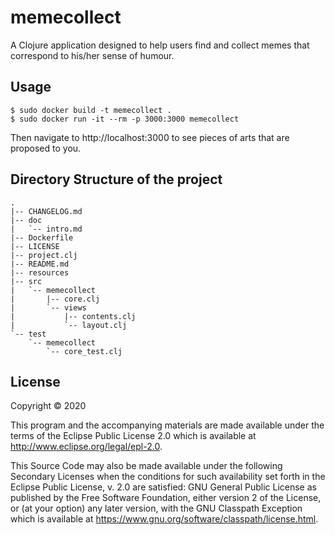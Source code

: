 # memecollect

A Clojure application designed to help users find and
collect memes that correspond to his/her sense of humour.

## Usage

```
$ sudo docker build -t memecollect .
$ sudo docker run -it --rm -p 3000:3000 memecollect
```

Then navigate to http://localhost:3000 to see pieces of arts that
are proposed to you.

## Directory Structure of the project

```
.
|-- CHANGELOG.md
|-- doc
|   `-- intro.md
|-- Dockerfile
|-- LICENSE
|-- project.clj
|-- README.md
|-- resources
|-- src
|   `-- memecollect
|       |-- core.clj
|       `-- views
|           |-- contents.clj
|           `-- layout.clj
`-- test
    `-- memecollect
        `-- core_test.clj
```

## License

Copyright © 2020

This program and the accompanying materials are made available under the
terms of the Eclipse Public License 2.0 which is available at
http://www.eclipse.org/legal/epl-2.0.

This Source Code may also be made available under the following Secondary
Licenses when the conditions for such availability set forth in the Eclipse
Public License, v. 2.0 are satisfied: GNU General Public License as published by
the Free Software Foundation, either version 2 of the License, or (at your
option) any later version, with the GNU Classpath Exception which is available
at https://www.gnu.org/software/classpath/license.html.
